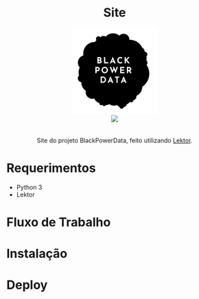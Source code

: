 <div align="center">
  
# Site

<img src="assets/static/images/logo.png" alt="drawing" width="200" height="200"/>


<div display='inline-block' align='center' margin='10'>
<a href='https://travis-ci.com/github/BlackPowerData/site'><img src="https://travis-ci.com/BlackPowerData/site.svg?branch=master" /></a>
</div><br>

Site do projeto BlackPowerData, feito utilizando [Lektor](https://www.getlektor.com/).

</div>

# Requerimentos
- Python 3
- Lektor

# Fluxo de Trabalho

# Instalação

# Deploy
